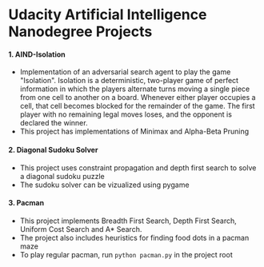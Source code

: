 # Udacity Artificial Intelligence Nanodegree Projects

#### 1. AIND-Isolation
- Implementation of an adversarial search agent to play the game "Isolation". Isolation is a deterministic, two-player game of perfect information in which the players alternate turns moving a single piece from one cell to another on a board. Whenever either player occupies a cell, that cell becomes blocked for the remainder of the game. The first player with no remaining legal moves loses, and the opponent is declared the winner.
- This project has implementations of Minimax and Alpha-Beta Pruning
#### 2. Diagonal Sudoku Solver
- This project uses constraint propagation and depth first search to solve a diagonal sudoku puzzle
- The sudoku solver can be vizualized using pygame
#### 3. Pacman
- This project implements Breadth First Search, Depth First Search, Uniform Cost Search and A* Search.
- The project also includes heuristics for finding food dots in a pacman maze
- To play regular pacman, run `python pacman.py` in the project root
